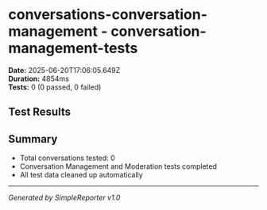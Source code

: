 # conversations-conversation-management - conversation-management-tests

**Date:** 2025-06-20T17:06:05.649Z  
**Duration:** 4854ms  
**Tests:** 0 (0 passed, 0 failed)

## Test Results



## Summary

- Total conversations tested: 0
- Conversation Management and Moderation tests completed
- All test data cleaned up automatically

---
*Generated by SimpleReporter v1.0*

